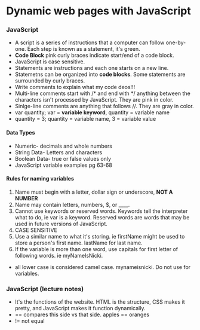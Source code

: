 
# Dynamic web pages with JavaScript

### JavaScript 
* A script is a series of instructions that a computer can follow one-by-one. Each step is known as a statement, it's green.
* **Code Block** pink curly braces indicate start/end of a code block.
* JavaScript is case sensitive.
* Statements are instructions and each one starts on a new line.
* Statemetns can be organized into **code blocks**. Some statements are surrounded by curly braces.
* Write comments to explain what my code deos!!!
* Multi-line comments start with /* and end with */ anything between the characters isn't processed by JavaScript. They are pink in color.
* Sinlge-line comments are anything that follows //. They are gray in color.
* var quantity; var = **variable keyword**, quantity = variable name
* quantity = 3; quantity = variable name, 3 = variable value
#### Data Types
* Numeric- decimals and whole numbers
* String Data- Letters and characters
* Boolean Data- true or false values only
* JavaScript variable examples pg 63-68

#### Rules for naming variables
1. Name must begin with a letter, dollar sign or underscore, **NOT A NUMBER**
1. Name may contain letters, numbers, $, or ____.
1. Cannot use keywords or reserved words. Keywords tell the interpreter what to do, ie var is a keyword. Reserved words are words that may be used in future versions of JavaScript.
1. CASE SENSITIVE
1. Use a similar name to what it's storing. ie firstName might be used to store a person's first name. lastName for last name.
1. If the variable is more than one word, use capitals for first letter of following words. ie myNameIsNicki. 
* all lower case is considered camel case. mynameisnicki. Do not use for variables.


### JavaScript (lecture notes)
* It's the functions of the website. HTML is the structure, CSS makes it pretty, and JavaScript makes it function dynamically.
* == compares this side vs that side. apples == oranges
* != not equal
 
